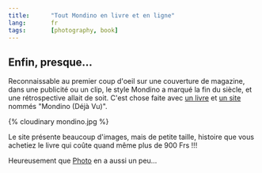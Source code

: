 ```yaml
--- 
title:      "Tout Mondino en livre et en ligne" 
lang:       fr 
tags:       [photography, book]
---
```


## Enfin, presque…

Reconnaissable au premier coup d'oeil sur une couverture de magazine, dans une publicité ou un clip, le style Mondino a marqué la fin du siècle, et une rétrospective allait de soit. C'est chose faite avec [un livre](http://www.amazon.fr/exec/obidos/ASIN/3823899635) et [un site](http://www.mondinodejavu.com/) nommés "Mondino (Déjà Vu)".

{% cloudinary mondino.jpg %}

Le site présente beaucoup d'images, mais de petite taille, histoire que vous achetiez le livre qui coûte quand même plus de 900 Frs !!!

Heureusement que [Photo](http://www.photo.fr/portfolios/mondino/) en a aussi un peu…

